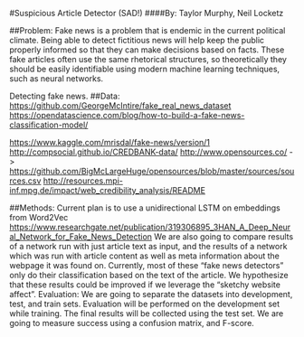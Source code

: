#Suspicious Article Detector (SAD!)
####By: Taylor Murphy, Neil Locketz

##Problem: 
Fake news is a problem that is endemic in the current political climate. Being able to detect fictitious news will help keep the public properly informed so that they can make decisions based on facts. These fake articles often use the same rhetorical structures, so theoretically they should be easily identifiable using modern machine learning techniques, such as neural networks.

Detecting fake news.
##Data:
https://github.com/GeorgeMcIntire/fake_real_news_dataset
https://opendatascience.com/blog/how-to-build-a-fake-news-classification-model/ 

https://www.kaggle.com/mrisdal/fake-news/version/1
http://compsocial.github.io/CREDBANK-data/
http://www.opensources.co/ -> https://github.com/BigMcLargeHuge/opensources/blob/master/sources/sources.csv 
http://resources.mpi-inf.mpg.de/impact/web_credibility_analysis/README 

##Methods:
Current plan is to use a unidirectional LSTM on embeddings from Word2Vec
https://www.researchgate.net/publication/319306895_3HAN_A_Deep_Neural_Network_for_Fake_News_Detection
We are also going to compare results of a network run with just article text as input, and the results of a network which was run with article content as well as meta information about the webpage it was found on. Currently, most of these “fake news detectors” only do their classification based on the text of the article. We hypothesize that these results could be improved if we leverage the “sketchy website affect”.
Evaluation:
We are going to separate the datasets into development, test, and train sets. Evaluation will be performed on the development set while training. The final results will be collected using the test set. We are going to measure success using a confusion matrix, and F-score.

